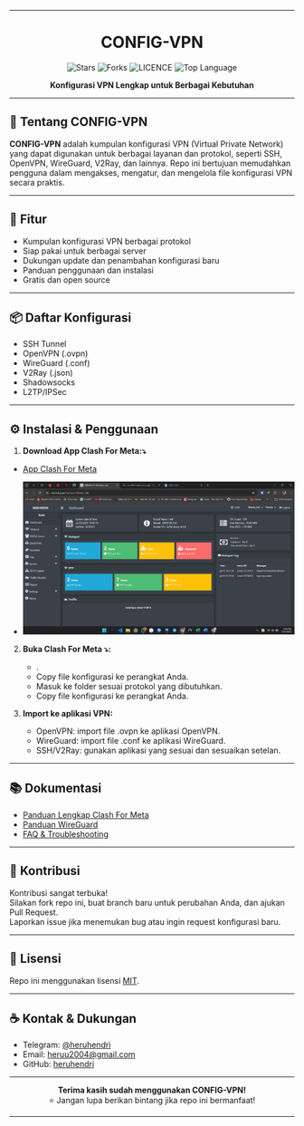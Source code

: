 
---

<div align="center">
  <h1>CONFIG-VPN</h1>
  <p>
    <img src="https://img.shields.io/github/stars/heruhendri/CONFIG-VPN?style=social" alt="Stars">
    <img src="https://img.shields.io/github/forks/heruhendri/CONFIG-VPN?style=social" alt="Forks">
    <img src="https://img.shields.io/github/license/heruhendri/CONFIG-VPN" alt="LICENCE">
    <img src="https://img.shields.io/github/languages/top/heruhendri/CONFIG-VPN" alt="Top Language">
  </p>
  <p>
    <b>Konfigurasi VPN Lengkap untuk Berbagai Kebutuhan</b>  
  </p>
</div>

---

## 📖 Tentang CONFIG-VPN

**CONFIG-VPN** adalah kumpulan konfigurasi VPN (Virtual Private Network) yang dapat digunakan untuk berbagai layanan dan protokol, seperti SSH, OpenVPN, WireGuard, V2Ray, dan lainnya. Repo ini bertujuan memudahkan pengguna dalam mengakses, mengatur, dan mengelola file konfigurasi VPN secara praktis.

---

## 🚀 Fitur

- Kumpulan konfigurasi VPN berbagai protokol
- Siap pakai untuk berbagai server
- Dukungan update dan penambahan konfigurasi baru
- Panduan penggunaan dan instalasi
- Gratis dan open source

---

## 📦 Daftar Konfigurasi

- SSH Tunnel
- OpenVPN (.ovpn)
- WireGuard (.conf)
- V2Ray (.json)
- Shadowsocks
- L2TP/IPSec

---

## ⚙️ Instalasi & Penggunaan

1. **Download App Clash For Meta:⤵️**

- [App Clash For Meta](https://github.com/heruhendri/CONFIG-VPN/raw/refs/heads/master/clash-meta-2-11-9-meta.apk)


- ![APP](https://github.com/heruhendri/Mikhmon-PPPoE-ROS.6/blob/master/mikhmon/ss.png?raw=true)


2. **Buka Clash For Meta ⤵️:**
   - .
   - Copy file konfigurasi ke perangkat Anda.
   - Masuk ke folder sesuai protokol yang dibutuhkan.
   - Copy file konfigurasi ke perangkat Anda.

3. **Import ke aplikasi VPN:**
   - OpenVPN: import file .ovpn ke aplikasi OpenVPN.
   - WireGuard: import file .conf ke aplikasi WireGuard.
   - SSH/V2Ray: gunakan aplikasi yang sesuai dan sesuaikan setelan.

---

## 📚 Dokumentasi

- [Panduan Lengkap Clash For Meta](https://drive.google.com/file/d/13MWZ_d9uBfVjT0HAzhFk_goYLES5UUnu/view)
- [Panduan WireGuard](docs/wireguard.md)
- [FAQ & Troubleshooting](docs/faq.md)

---

## 🤝 Kontribusi

Kontribusi sangat terbuka!  
Silakan fork repo ini, buat branch baru untuk perubahan Anda, dan ajukan Pull Request.  
Laporkan issue jika menemukan bug atau ingin request konfigurasi baru.

---

## 📄 Lisensi

Repo ini menggunakan lisensi [MIT](LICENSE).

---

## ☕ Kontak & Dukungan

- Telegram: [@heruhendri](https://t.me/GbtTapiPngnSndiri)
- Email: heruu2004@gmail.com
- GitHub: [heruhendri](https://github.com/heruhendri)

---

<div align="center">
  <b>Terima kasih sudah menggunakan CONFIG-VPN!</b><br>
  ⭐ Jangan lupa berikan bintang jika repo ini bermanfaat!
</div>

---

